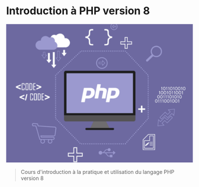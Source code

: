# Introduction à PHP version 8
![](asset/a.png)

>Cours d'introduction à la pratique et utilisation du langage PHP version 8

